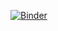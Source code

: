 [![Binder](https://mybinder.org/badge_logo.svg)](https://mybinder.org/v2/gist/bollwyvl/715040d3cbbdb7d95d81be71a0ac980f/master?urlpath=lab)